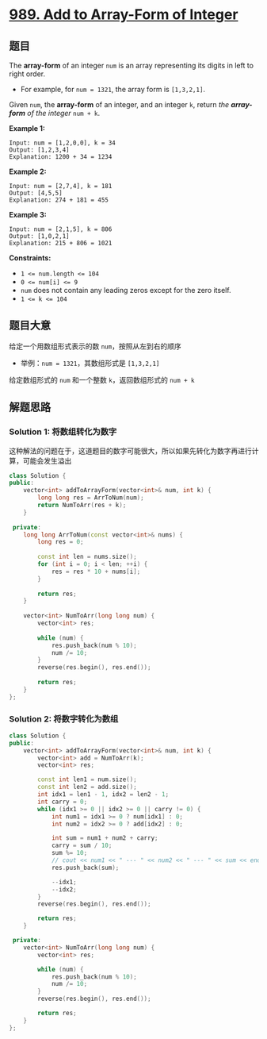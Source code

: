 # [989. Add to Array-Form of Integer](https://leetcode.com/problems/add-to-array-form-of-integer/)

## 题目

The **array-form** of an integer `num` is an array representing its digits in left to right order.

- For example, for `num = 1321`, the array form is `[1,3,2,1]`.

Given `num`, the **array-form** of an integer, and an integer `k`, return *the **array-form** of the integer* `num + k`.

 

**Example 1:**

```
Input: num = [1,2,0,0], k = 34
Output: [1,2,3,4]
Explanation: 1200 + 34 = 1234
```

**Example 2:**

```
Input: num = [2,7,4], k = 181
Output: [4,5,5]
Explanation: 274 + 181 = 455
```

**Example 3:**

```
Input: num = [2,1,5], k = 806
Output: [1,0,2,1]
Explanation: 215 + 806 = 1021
```

 

**Constraints:**

- `1 <= num.length <= 104`
- `0 <= num[i] <= 9`
- `num` does not contain any leading zeros except for the zero itself.
- `1 <= k <= 104`

## 题目大意

给定一个用数组形式表示的数 `num`，按照从左到右的顺序

- 举例：`num = 1321`，其数组形式是 `[1,3,2,1]`

给定数组形式的 `num` 和一个整数 `k`，返回数组形式的 `num + k`

## 解题思路


### Solution 1: 将数组转化为数字

这种解法的问题在于，这道题目的数字可能很大，所以如果先转化为数字再进行计算，可能会发生溢出

```c++
class Solution {
public:
    vector<int> addToArrayForm(vector<int>& num, int k) {
        long long res = ArrToNum(num);
        return NumToArr(res + k);
    }
    
 private:
    long long ArrToNum(const vector<int>& nums) {
        long res = 0;
        
        const int len = nums.size();
        for (int i = 0; i < len; ++i) {
            res = res * 10 + nums[i];
        }
        
        return res;
    }
    
    vector<int> NumToArr(long long num) {
        vector<int> res;
        
        while (num) {
            res.push_back(num % 10);
            num /= 10;
        }
        reverse(res.begin(), res.end());
        
        return res;
    }
};
````
### Solution 2: 将数字转化为数组

````c++
class Solution {
public:
    vector<int> addToArrayForm(vector<int>& num, int k) {
        vector<int> add = NumToArr(k);
        vector<int> res;

        const int len1 = num.size();
        const int len2 = add.size();
        int idx1 = len1 - 1, idx2 = len2 - 1;
        int carry = 0;
        while (idx1 >= 0 || idx2 >= 0 || carry != 0) {
            int num1 = idx1 >= 0 ? num[idx1] : 0;
            int num2 = idx2 >= 0 ? add[idx2] : 0;

            int sum = num1 + num2 + carry;
            carry = sum / 10;
            sum %= 10;
            // cout << num1 << " --- " << num2 << " --- " << sum << endl;
            res.push_back(sum);

            --idx1;
            --idx2;
        }
        reverse(res.begin(), res.end());

        return res;
    }

 private:
    vector<int> NumToArr(long long num) {
        vector<int> res;

        while (num) {
            res.push_back(num % 10);
            num /= 10;
        }
        reverse(res.begin(), res.end());

        return res;
    }
};
````
